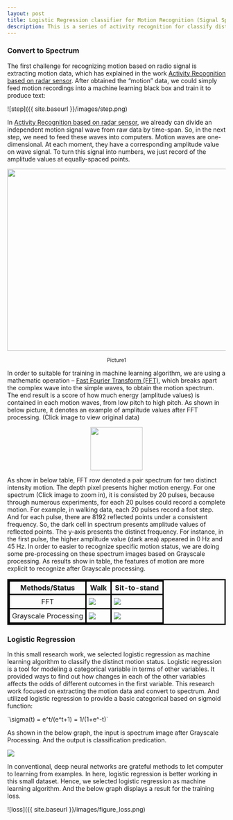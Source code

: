```yaml
---
layout: post
title: Logistic Regression classifier for Motion Recognition (Signal Spectrum)
description: This is a series of activity recognition for classify distinct intensity motions (raw data obtained as radio signal data) based on logistic regression machine learning algorithm. 
---
```

<style>
img {
    display: block;
    margin: 0 auto;
}
table, th, td {
    border: 3px solid black;
    border-collapse: collapse;
}
#cssTable td {
    padding: 5px;
    text-align:center; 
    vertical-align:middle;
    
}
</style>

### Convert to Spectrum
<span>The first challenge for recognizing motion based on radio signal is extracting motion data, 
which has explained in the work <a href="{{site.baseurl}}/Activity/">Activity Recognition based on radar sensor</a>. 
After obtained the “motion” data, 
we could simply feed motion recordings into a machine learning black box and train it to produce text:
</span>

![step]({{ site.baseurl }}/images/step.png)

<span>
In <a href="{{site.baseurl}}/Activity/">Activity Recognition based on radar sensor</a>, we already can divide an 
independent motion signal wave from raw data by time-span.
So, in the next step, we need to feed these waves into computers. 
Motion waves are one-dimensional. At each moment, they have a corresponding amplitude value on wave signal. 
To turn this signal into numbers, we just record of the amplitude values at equally-spaced points. 
</span>

<p><a href="{{ site.baseurl }}/images/530motion.png"><img src="{{ site.baseurl }}/images/530motion.png" height="420" width="620"></a></p>

<p align="center" style="font-size:12px;">Picture1</p>

<p> </p>




<span>
In order to suitable for training in machine learning algorithm, we are using a mathematic operation – <a href="https://en.wikipedia.org/wiki/Fast_Fourier_transform">Fast Fourier Transform (FFT)</a>, 
which breaks apart the complex wave into the simple waves, to obtain the motion spectrum. 
The end result is a score of how much energy (amplitude values) is contained in each motion waves, 
from low pitch to high pitch. As shown in below picture, it denotes an example of amplitude values after FFT processing. (Click image to view original data)
</span>

<p><a href="{{ site.baseurl }}/images/energy_number.png"><img src="{{ site.baseurl }}/images/energy_number.png" height="100" width="120"></a></p>


<span>
As show in below table, FFT row denoted a pair spectrum for two distinct intensity motion. 
The depth pixel presents higher motion energy. For one spectrum (Click image to zoom in), it is consisted by 20 pulses, because through numerous experiments,
 for each 20 pulses could record a complete motion. 
 For example, in walking data, each 20 pulses record a foot step. 
 And for each pulse, there are 8192 reflected points under a consistent frequency. 
 So, the dark cell in spectrum presents amplitude values of reflected points. 
 The y-axis presents the distinct frequency. For instance, in the first pulse, 
 the higher amplitude value (dark area) appeared in 0 Hz and 45 Hz. 
In order to easier to recognize specific motion status, 
we are doing some pre-processing on these spectrum images based on Grayscale processing. 
As results show in table, the features of motion are more explicit to recognize after Grayscale processing. 
</span>

<div class="education">
<table id="cssTable">
  <tr>
    <th align="center">Methods/Status</th>
    <th>Walk</th>
    <th>Sit-to-stand</th>
  </tr>
  <tr>
    <td>FFT</td>
    <td align="center"><a href="{{ site.baseurl }}/images/figure_walk.png"><img src="{{ site.baseurl }}/images/figure_walk.png"></a></td>
    <td align="center"><a href="{{ site.baseurl }}/images/figure_sit.png"><img src="{{ site.baseurl }}/images/figure_sit.png"></a></td>
  </tr>
  <tr>
    <td align="center" valign="middle">Grayscale Processing</td>
    <td align="center"><a href="{{ site.baseurl }}/images/walk3.png"><img src="{{ site.baseurl }}/images/walk3.png" align="middle" ></a></td>
    <td align="center"><a href="{{ site.baseurl }}/images/sitting5.png"><img src="{{ site.baseurl }}/images/sitting5.png" align="middle"></a></td>
  </tr>
</table>
</div>

### Logistic Regression

<span>
In this small research work, we selected logistic regression as machine learning algorithm to classify the distinct motion status.
Logistic regression is a tool for modeling a categorical variable in terms of other variables. 
It provided ways to find out how changes in each of the other variables affects the odds of different outcomes in the first variable. 
This research work focused on extracting the motion data and convert to spectrum. 
And utilized logistic regression to provide a basic categorical based on sigmoid function:</span>  
<p >
  `\sigma(t) = e^t/(e^t+1) = 1/(1+e^-t)`
</p>
<span>As shown in the below graph, the input is spectrum image after Grayscale Processing. And the output is classification predication. 
</span>

<script type="text/javascript" async
  src="https://cdnjs.cloudflare.com/ajax/libs/mathjax/2.7.2/MathJax.js?config=TeX-MML-AM_CHTML">
</script>


<p><a href="{{ site.baseurl }}/images/logsitic.png"><img src="{{ site.baseurl }}/images/logsitic.png"></a></p>

<span>In conventional, deep neural networks are grateful methods to let computer to learning from examples. 
In here, logistic regression is better working in this small dataset. 
Hence, we selected logistic regression as machine learning algorithm. 
And the below graph displays a result for the training loss.</span>

![loss]({{ site.baseurl }}/images/figure_loss.png)



